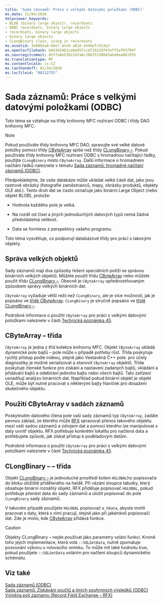 ```yaml
---
title: 'Sada záznamů: Práce s velkými datovými položkami (ODBC)'
ms.date: 11/04/2016
helpviewer_keywords:
- BLOB (binary large object), recordsets
- ODBC recordsets, binary large objects
- recordsets, binary large objects
- binary large objects
- CLongBinary class, using in recordsets
ms.assetid: 3e80b5a8-b6e7-43c6-a816-e54befc513a3
ms.openlocfilehash: b84365461ce6d45fccdf1922974feff5af93f99f
ms.sourcegitcommit: 857fa6b530224fa6c18675138043aba9aa0619fb
ms.translationtype: MT
ms.contentlocale: cs-CZ
ms.lasthandoff: 03/24/2020
ms.locfileid: "80212755"
---
```

# <a name="recordset-working-with-large-data-items-odbc"></a>Sada záznamů: Práce s velkými datovými položkami (ODBC)

Toto téma se vztahuje na třídy knihovny MFC rozhraní ODBC i třídy DAO knihovny MFC.

> [!NOTE]
>  Pokud používáte třídy knihovny MFC DAO, spravujte své velké datové položky pomocí třídy [CByteArray](../../mfc/reference/cbytearray-class.md) spíše než třídy [CLongBinary –](../../mfc/reference/clongbinary-class.md). Pokud používáte třídy knihovny MFC rozhraní ODBC s hromadnou načítající řádky, použijte `CLongBinary` místo `CByteArray`. Další informace o hromadném načítání řádků naleznete v tématu [Sada záznamů: hromadné načítání záznamů (ODBC)](../../data/odbc/recordset-fetching-records-in-bulk-odbc.md).

Předpokládejme, že vaše databáze může ukládat velké části dat, jako jsou rastrové obrázky (fotografie zaměstnanců, mapy, obrázky produktů, objekty OLE atd.). Tento druh dat se často označuje jako binární Large Object (nebo objekt BLOB), protože:

- Hodnota každého pole je velká.

- Na rozdíl od čísel a jiných jednoduchých datových typů nemá žádná předvídatelná velikost.

- Data se formless z perspektivy vašeho programu.

Toto téma vysvětluje, co podporují databázové třídy pro práci s takovými objekty.

##  <a name="managing-large-objects"></a><a name="_core_managing_large_objects"></a>Správa velkých objektů

Sady záznamů mají dva způsoby řešení speciálních potíží se správou binárních velkých objektů. Můžete použít třídu [CByteArray](../../mfc/reference/cbytearray-class.md) nebo můžete použít třídu [CLongBinary –](../../mfc/reference/clongbinary-class.md). Obecně je `CByteArray` upřednostňovaným způsobem správy velkých binárních dat.

`CByteArray` vyžaduje větší režii než `CLongBinary`, ale je více možností, jak je popsáno ve [třídě CByteArray](#_core_the_cbytearray_class). `CLongBinary` je stručně popsáno ve [třídě CLongBinary –](#_core_the_clongbinary_class).

Podrobné informace o použití `CByteArray` pro práci s velkými datovými položkami naleznete v části [Technická poznámka 45](../../mfc/tn045-mfc-database-support-for-long-varchar-varbinary.md).

##  <a name="cbytearray-class"></a><a name="_core_the_cbytearray_class"></a>CByteArray – třída

`CByteArray` je jedna z tříd kolekce knihovny MFC. Objekt `CByteArray` ukládá dynamické pole bajtů – pole může v případě potřeby růst. Třída poskytuje rychlý přístup podle indexu, stejně jako Vestavěná C++ pole. pro účely diagnostiky je možné serializovat a stanovit `CByteArray` objektů. Třída poskytuje členské funkce pro získání a nastavení zadaných bajtů, vkládání a přidávání bajtů a odebírání jednoho bajtu nebo všech bajtů. Tato zařízení usnadňují analýzu binárních dat. Například pokud binární objekt je objekt OLE, může být nutné pracovat s některými bajty hlaviček pro dosažení skutečného objektu.

##  <a name="using-cbytearray-in-recordsets"></a><a name="_core_using_cbytearray_in_recordsets"></a>Použití CByteArray v sadách záznamů

Poskytnutím datového člena pole vaší sady záznamů typ `CByteArray`, zadáte pevnou základ, ze kterého může [RFX](../../data/odbc/record-field-exchange-rfx.md) spravovat přenos takového objektu mezi vaší sadou záznamů a zdrojem dat a pomocí kterého lze manipulovat s daty uvnitř objektu. RFX potřebuje konkrétní lokalitu pro načtená data a potřebujete způsob, jak získat přístup k podkladovým datům.

Podrobné informace o použití `CByteArray` pro práci s velkými datovými položkami naleznete v části [Technická poznámka 45](../../mfc/tn045-mfc-database-support-for-long-varchar-varbinary.md).

##  <a name="clongbinary-class"></a><a name="_core_the_clongbinary_class"></a>CLongBinary – – třída

Objekt [CLongBinary –](../../mfc/reference/clongbinary-class.md) je jednoduché prostředí kolem `HGLOBAL`ho popisovače do bloku úložiště přiděleného na haldě. Při vázání sloupce tabulky, který obsahuje binární rozsáhlý objekt, RFX přiděluje popisovač `HGLOBAL`, pokud potřebuje přenést data do sady záznamů a uložit popisovač do pole `CLongBinary` sady záznamů.

V takovém případě použijete `HGLOBAL` popisovač `m_hData`, abyste mohli pracovat s daty, která s nimi pracují, stejně jako při jakémkoli popisovači dat. Zde je místo, kde [CByteArray](../../mfc/reference/cbytearray-class.md) přidává funkce.

> [!CAUTION]
>  Objekty CLongBinary – nejde používat jako parametry volání funkcí. Kromě toho jejich implementace, která volá `::SQLGetData`, nutně zpomaluje posouvání výkonu u rolovacího snímku. To může mít také hodnotu true, pokud použijete `::SQLGetData` voláním pro načtení sloupců dynamického schématu.

## <a name="see-also"></a>Viz také

[Sada záznamů (ODBC)](../../data/odbc/recordset-odbc.md)<br/>
[Sada záznamů: Získávání součtů a jiných souhrnných výsledků (ODBC)](../../data/odbc/recordset-obtaining-sums-and-other-aggregate-results-odbc.md)<br/>
[Výměna polí záznamu (Record Field Exchange – RFX)](../../data/odbc/record-field-exchange-rfx.md)
